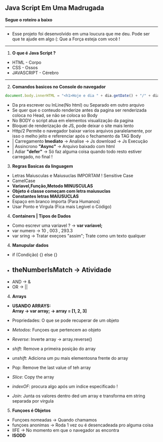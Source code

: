 ## Java Script Em Uma Madrugada

**Segue o roteiro a baixo**

---

* Esse projeto foi desenvolvido em uma loucura que me deu. Pode ser que te ajude em algo (: Que a Força esteja com você !

---

1. **O que é Java Script ?**

* HTML - Corpo
* CSS - Ossos
* JAVASCRIPT - Cérebro 

---

2. **Comandos basicos no Console do navegador**

~~~JavaScript
document.body.innerHTML = "<h1>Hoje e dia " + dia.getDate() + "/" + dia.getMonth() + "/" + dia.getFullYear() + "</h1>";
~~~

* Da pra escrever ou InLine(No html) ou Separado em outro arquivo
* Se quer que o conteudo renderize antes da pagina ser renderizada coloca no Head, se não se coloca so Body
* No BODY o script atua em elementos visualização da pagina
* Bloquei de renderização de JS, pode deixar o site mais lento
* Http/2 Permite o navegador baixar varios arquivos paralelamente, por isso o melho jeito e referenciar após o fechamento da TAG Body
* | Carregamento **Imediato** -> Analise -> Js download -> Js Execução
* | Assincrono **"Async"** -> Arquivo baixado com html 
* | Adiar **"defer"** -> Só faz alguma coisa quando todo resto estiver carregado, no final !

3. **Regras Basicas da linguagem**

* Letras Maiusculas e Maiusuclas IMPORTAM ! Sensitive Case
* CamelCase 
* **Variavel,Função,Metodo MINUSCULAS**
* **Objeto é classe começam com letra maiusuclas**
* **Constantes letras MAIUSUCLAS**
* Espaço em branco importa (Para Humanos)
* Usar Ponto e Virgula (Fica mais Legivel o Código)

4. **Containers | Tipos de Dados**
* Como escrevr uma variavel ? -> **var variavel;**
* var numero -> 10 , 003 , 293.3
* var sring -> Tratar exeçoes \"assim\"; Trate como um texto qualquer

4. **Manupular dados**
* if (Condição) {} else {}
* ## theNumberIsMatch -> Atividade
* AND -> &
* OR -> ||

4. **Arrays**

* **USANDO ARRAYS:  
Array -> var array; -> array = [1, 2, 3]**

* Propriedades: O que se pode recuperar de um objeto 
* *Metodos*: Funçoes que pertencem ao objeto
* *Reverse*: Inverte array -> array.reverse()
* *shift*: Remove a primeira posição do array
* *unshift*: Adiciona um pu mais elementosna frente do array
* Pop: Remove the last value of teh array
* *Slice*: Copy the array 
* *indexOF*: procura algo após um indice especificado !
* *Join*: Junta os valores dentro ded um array e transforma em string separada por virgula

5. **Funçoes é Objetos**
* Funçoes nomeadas -> Quando chamamos
* funçoes anonimas -> Roda 1 vez ou é desencadeada pro alguma coisa
* IIFE -> No momento em que o navegador as encontra
* **ISODD**